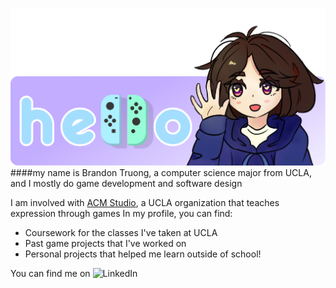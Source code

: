 <!---
This is my profile readme! Feel free to use it as a template or as a guide.
--->

![Hello by me](https://raw.githubusercontent.com/BrandTruong/brandtruong.github.io/master/images/Frame%202lowres.png)
####my name is Brandon Truong, a computer science major from UCLA, and I mostly do game development and software design

I am involved with [ACM Studio](https://acmstudio.carrd.co), a UCLA organization that teaches expression through games
In my profile, you can find:
* Coursework for the classes I've taken at UCLA
* Past game projects that I've worked on
* Personal projects that helped me learn outside of school!

You can find me on 
![![LinkedIn](https://img.shields.io/badge/LinkedIn-0077B5?style=for-the-badge&logo=linkedin&logoColor=white)](https://www.linkedin.com/in/brandtruong/)
